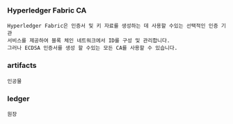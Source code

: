 

### Hyperledger Fabric CA

    Hyperledger Fabric은 인증서 및 키 자료를 생성하는 데 사용할 수있는 선택적인 인증 기관 
    서비스를 제공하여 블록 체인 네트워크에서 ID를 구성 및 관리합니다. 
    그러나 ECDSA 인증서를 생성 할 수있는 모든 CA를 사용할 수 있습니다.
    
  
### artifacts
    인공물
    
### ledger 
    원장
    
    
    
    
    
